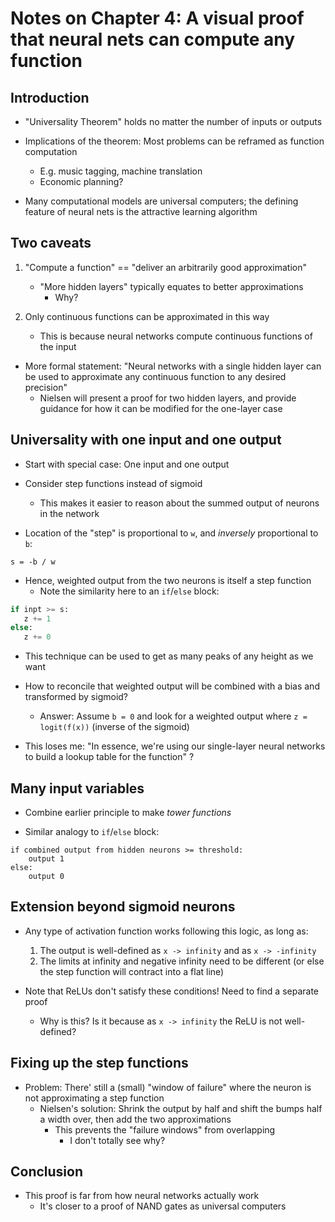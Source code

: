 # Notes on Chapter 4: A visual proof that neural nets can compute any function

## Introduction

- "Universality Theorem" holds no matter the number of inputs or outputs

- Implications of the theorem: Most problems can be reframed as function
  computation
    - E.g. music tagging, machine translation
    - Economic planning?

- Many computational models are universal computers; the defining feature of
  neural nets is the attractive learning algorithm

## Two caveats

1. "Compute a function" == "deliver an arbitrarily good approximation"
    - "More hidden layers" typically equates to better approximations
        - Why?

2. Only continuous functions can be approximated in this way
    - This is because neural networks compute continuous functions of the input

- More formal statement: "Neural networks with a single hidden layer can be used
  to approximate any continuous function to any desired precision"
    - Nielsen will present a proof for two hidden layers, and provide guidance
      for how it can be modified for the one-layer case

## Universality with one input and one output

- Start with special case: One input and one output

- Consider step functions instead of sigmoid
    - This makes it easier to reason about the summed output of neurons in the
      network

- Location of the "step" is proportional to `w`, and _inversely_ proportional to
  `b`:

```
s = -b / w
```

- Hence, weighted output from the two neurons is itself a step function
    - Note the similarity here to an `if`/`else` block:

```python
if inpt >= s:
   z += 1
else:
   z += 0 
```

- This technique can be used to get as many peaks of any height as we want

- How to reconcile that weighted output will be combined with a bias and
  transformed by sigmoid?
    - Answer: Assume `b = 0` and look for a weighted output where `z = logit(f(x))` (inverse of the sigmoid)

- This loses me: "In essence, we're using our single-layer neural networks to
  build a lookup table for the function" ?

## Many input variables

- Combine earlier principle to make _tower functions_

- Similar analogy to `if`/`else` block:

```
if combined output from hidden neurons >= threshold:
    output 1
else:
    output 0
```

## Extension beyond sigmoid neurons

- Any type of activation function works following this logic, as long as:
    1. The output is well-defined as `x -> infinity` and as `x -> -infinity`
    2. The limits at infinity and negative infinity need to be different (or
       else the step function will contract into a flat line)

- Note that ReLUs don't satisfy these conditions! Need to find a separate proof
    - Why is this? Is it because as `x -> infinity` the ReLU is not
      well-defined?

## Fixing up the step functions

- Problem: There' still a (small) "window of failure" where the neuron is not
  approximating a step function
    - Nielsen's solution: Shrink the output by half and shift the bumps half
      a width over, then add the two approximations
        - This prevents the "failure windows" from overlapping
            - I don't totally see why?

## Conclusion

- This proof is far from how neural networks actually work
    - It's closer to a proof of NAND gates as universal computers
